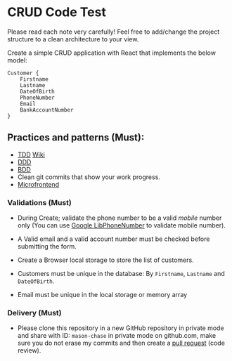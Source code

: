 # CRUD Code Test 

Please read each note very carefully!
Feel free to add/change the project structure to a clean architecture to your view.

Create a simple CRUD application with React that implements the below model:
```
Customer {
	Firstname
	Lastname
	DateOfBirth
	PhoneNumber
	Email
	BankAccountNumber
}
```
## Practices and patterns (Must):

- [TDD](https://testdriven.io/blog/tdd-with-react-jest-and-enzyme-part-one/) [Wiki](https://en.wikipedia.org/wiki/Test-driven_development)
- [DDD](https://en.wikipedia.org/wiki/Domain-driven_design)
- [BDD](https://en.wikipedia.org/wiki/Behavior-driven_development)
- Clean git commits that show your work progress.
- [Microfrontend](https://en.wikipedia.org/wiki/Microfrontend)

### Validations (Must)

- During Create; validate the phone number to be a valid *mobile* number only (You can use [Google LibPhoneNumber](https://github.com/google/libphonenumber) to validate mobile number).

- A Valid email and a valid account number must be checked before submitting the form.

- Create a Browser local storage to store the list of customers.

- Customers must be unique in the database: By `Firstname`, `Lastname` and `DateOfBirth`.

- Email must be unique in the local storage or memory array

### Delivery (Must)
- Please clone this repository in a new GitHub repository in private mode and share with ID: `mason-chase` in private mode on github.com, make sure you do not erase my commits and then create a [pull request](https://docs.github.com/en/pull-requests/collaborating-with-pull-requests/proposing-changes-to-your-work-with-pull-requests/about-pull-requests) (code review).

